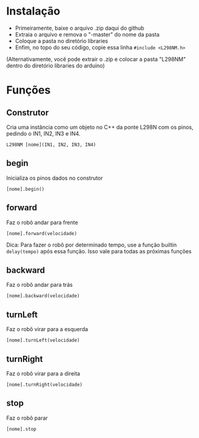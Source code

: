 # Instalação
* Primeiramente, baixe o arquivo .zip daqui do github
* Extraia o arquivo e remova o "-master" do nome da pasta
* Coloque a pasta no diretório libraries
* Enfim, no topo do seu código, copie essa linha `#include <L298NM.h>`

(Alternativamente, você pode extrair o .zip e colocar a pasta "L298NM" dentro do diretório libraries do arduino) 

# Funções
## Construtor
Cria uma instância como um objeto no C++ da ponte L298N com os pinos, pedindo o IN1, IN2, IN3 e IN4.

`L298NM [nome](IN1, IN2, IN3, IN4)`
## begin
Inicializa os pinos dados no construtor

`[nome].begin()`
## forward
Faz o robô andar para frente

`[nome].forward(velocidade)`

Dica: Para fazer o robô por determinado tempo, use a função builtin `delay(tempo)` após essa função. Isso vale para todas as próximas funções
## backward
Faz o robô andar para trás

`[nome].backward(velocidade)`
## turnLeft
Faz o robô virar para a esquerda

`[nome].turnLeft(velocidade)`
## turnRight
Faz o robô virar para a direita

`[nome].turnRight(velocidade)`
## stop
Faz o robô parar

`[nome].stop`
